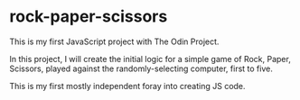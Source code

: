 # rock-paper-scissors

This is my first JavaScript project with The Odin Project.

In this project, I will create the initial logic for a simple game of Rock, Paper, Scissors, played against the randomly-selecting computer, first to five.

This is my first mostly independent foray into creating JS code.